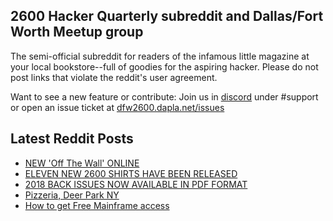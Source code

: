 ## 2600 Hacker Quarterly subreddit and Dallas/Fort Worth Meetup group
The semi-official subreddit for readers of the infamous little magazine at your local bookstore--full of goodies for the aspiring hacker. Please do not post links that violate the reddit's user agreement.

Want to see a new feature or contribute: 
Join us in [discord](https://dfw2600.dapla.net/chat) under #support or open an issue ticket at [dfw2600.dapla.net/issues](https://dfw2600.dapla.net/issues)

## Latest Reddit Posts
<!-- BLOG-POST-LIST:START -->
- [NEW 'Off The Wall' ONLINE](https://2600.com/wall/22-11-2022)
- [ELEVEN NEW 2600 SHIRTS HAVE BEEN RELEASED](https://2600.com/content/eleven-new-2600-shirts-have-been-released)
- [2018 BACK ISSUES NOW AVAILABLE IN PDF FORMAT](https://2600.com/content/2018-back-issues-now-available-pdf-format)
- [Pizzeria, Deer Park NY](https://www.reddit.com/r/2600/comments/yujxm6/pizzeria_deer_park_ny/)
- [How to get Free Mainframe access](https://www.reddit.com/r/2600/comments/ysm38r/how_to_get_free_mainframe_access/)
<!-- BLOG-POST-LIST:END -->
